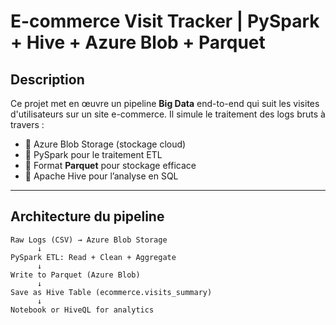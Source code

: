 # E-commerce Visit Tracker | PySpark + Hive + Azure Blob + Parquet

## Description

Ce projet met en œuvre un pipeline **Big Data** end-to-end qui suit les visites d'utilisateurs sur un site e-commerce. Il simule le traitement des logs bruts à travers :

- 🔹 Azure Blob Storage (stockage cloud)
- 🔹 PySpark pour le traitement ETL
- 🔹 Format **Parquet** pour stockage efficace
- 🔹 Apache Hive pour l’analyse en SQL

---

## Architecture du pipeline

```plaintext
Raw Logs (CSV) → Azure Blob Storage
      ↓
PySpark ETL: Read + Clean + Aggregate
      ↓
Write to Parquet (Azure Blob)
      ↓
Save as Hive Table (ecommerce.visits_summary)
      ↓
Notebook or HiveQL for analytics
